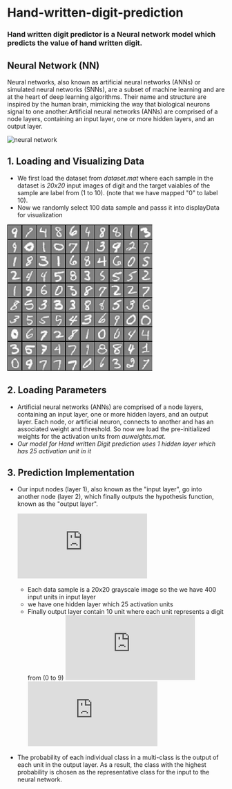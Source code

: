 # Hand-written-digit-prediction

### Hand written digit predictor is a Neural network model which predicts the value of hand written digit.

## Neural Network (NN)
Neural networks, also known as artificial neural networks (ANNs) or simulated neural networks (SNNs), are a subset of machine learning and are at the heart of deep learning algorithms. Their name and structure are inspired by the human brain, mimicking the way that biological neurons signal to one another.Artificial neural networks (ANNs) are comprised of a node layers, containing an input layer, one or more hidden layers, and an output layer.

![neural network](https://miro.medium.com/max/875/1*zyBS2RsuRsEXINPXUGXOgg.png)

## 1. Loading and Visualizing Data 
* We first load the dataset from *dataset.mat* where each sample in the dataset is *20x20* input images of digit and the target vaiables of the sample are label from (1 to 10). (note that we have mapped "0" to label 10).
* Now we randomly select 100 data sample and passs it into displayData for visualization

![sample data visualization](https://github.com/shrivijay823/Hand-written-digit-prediction/blob/outputs/samples%20visz.png)


## 2. Loading Parameters
* Artificial neural networks (ANNs) are comprised of a node layers, containing an input layer, one or more hidden layers, and an output layer. Each node, or artificial neuron, connects to another and has an associated weight and threshold. So now we load the pre-initialized weights for the activation units from *auweights.mat*. 
* *Our model for Hand written Digit prediction uses 1 hidden layer which has 25 activation unit in it*

## 3. Prediction Implementation
* Our input nodes (layer 1), also known as the "input layer", go into another node (layer 2), which finally outputs the hypothesis function, known as the "output layer".

   ![eq1](https://latex.codecogs.com/png.latex?%5Cbg_white%20%5CLARGE%20%5Bx_0x_1x_2..x_l%5D%5Crightarrow%20%5Ba_0a_1a_2...a_m%5D%5Crightarrow%20%5By_0y_1y_2...y_n%5D)

  * Each data sample is a 20x20 grayscale image so the we have 400 input units in input layer
  * we have one hidden layer which 25 activation units 
  * Finally output layer contain 10 unit where each unit represents a digit from (0 to 9)
  ![eq2](https://latex.codecogs.com/png.latex?%5Cinline%20%5Cbg_white%20%5CLARGE%20a%5E%7B%28j%29%7D_%7Bi%7D%3D%20%5Ctext%7B%22activation%22%20of%20unit%20i%20in%20layer%20j%7D%20%5C%5C%20%5CTheta%5E%7B%28j%29%7D%3D%5Ctext%7Bmatrix%20of%20weights%20controlling%20function%20mapping%20from%20layer%20j%20to%20layer%20j&plus;1%7D)
 ![eq3](https://latex.codecogs.com/png.latex?%5Cbg_white%20%5CLARGE%20a_%7Bi%7D%5E%7B%28j%29%7D%3Dg%28%5Csum%20%5CTheta%20%5E%7B%28j-1%29%7D_%7Bik%7Dx_k%29%20%5Ctext%7B%20%2C%20k%3D%5B0%2Cnumber%20of%20input%20unit%5D%7D)
 * The probability of each individual class in a multi-class is the output of each unit in the output layer. As a result, the class with the highest probability is chosen as the representative class for the input to the neural network.
 







